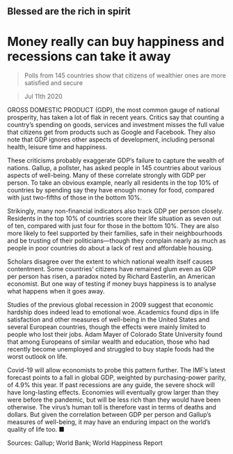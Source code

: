 ## Blessed are the rich in spirit

# Money really can buy happiness and recessions can take it away

> Polls from 145 countries show that citizens of wealthier ones are more satisfied and secure

> Jul 11th 2020

GROSS DOMESTIC PRODUCT (GDP), the most common gauge of national prosperity, has taken a lot of flak in recent years. Critics say that counting a country’s spending on goods, services and investment misses the full value that citizens get from products such as Google and Facebook. They also note that GDP ignores other aspects of development, including personal health, leisure time and happiness.

These criticisms probably exaggerate GDP’s failure to capture the wealth of nations. Gallup, a pollster, has asked people in 145 countries about various aspects of well-being. Many of these correlate strongly with GDP per person. To take an obvious example, nearly all residents in the top 10% of countries by spending say they have enough money for food, compared with just two-fifths of those in the bottom 10%.

Strikingly, many non-financial indicators also track GDP per person closely. Residents in the top 10% of countries score their life situation as seven out of ten, compared with just four for those in the bottom 10%. They are also more likely to feel supported by their families, safe in their neighbourhoods and be trusting of their politicians—though they complain nearly as much as people in poor countries do about a lack of rest and affordable housing.

Scholars disagree over the extent to which national wealth itself causes contentment. Some countries’ citizens have remained glum even as GDP per person has risen, a paradox noted by Richard Easterlin, an American economist. But one way of testing if money buys happiness is to analyse what happens when it goes away.

Studies of the previous global recession in 2009 suggest that economic hardship does indeed lead to emotional woe. Academics found dips in life satisfaction and other measures of well-being in the United States and several European countries, though the effects were mainly limited to people who lost their jobs. Adam Mayer of Colorado State University found that among Europeans of similar wealth and education, those who had recently become unemployed and struggled to buy staple foods had the worst outlook on life.

Covid-19 will allow economists to probe this pattern further. The IMF’s latest forecast points to a fall in global GDP, weighted by purchasing-power parity, of 4.9% this year. If past recessions are any guide, the severe shock will have long-lasting effects. Economies will eventually grow larger than they were before the pandemic, but will be less rich than they would have been otherwise. The virus’s human toll is therefore vast in terms of deaths and dollars. But given the correlation between GDP per person and Gallup’s measures of well-being, it may have an enduring impact on the world’s quality of life too. ■

Sources: Gallup; World Bank; World Happiness Report 